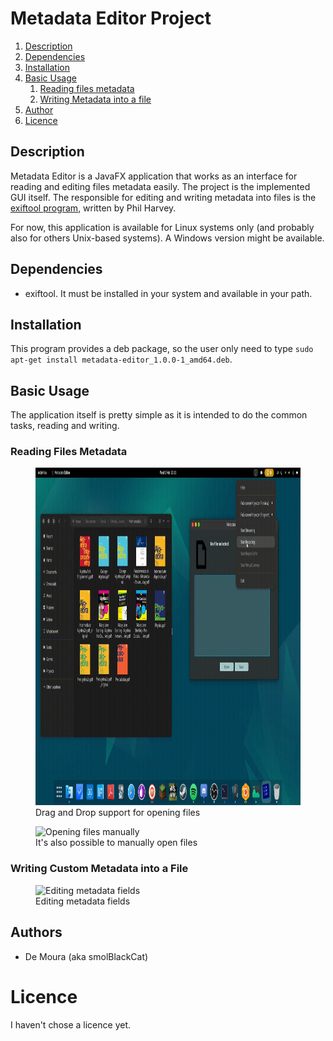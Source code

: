 # Metadata Editor Project

1. [Description](#metadata-editor)
2. [Dependencies](#dependencies)
3. [Installation](#installation)
4. [Basic Usage](#basic-usage)
    1. [Reading files metadata](#reading-files-metadata)
    2. [Writing Metadata into a file](#writing-custom-metadata-into-a-file)
5. [Author](#authors)
6. [Licence](#licence)

## Description

Metadata Editor is a JavaFX application that works as an interface for reading
and editing files metadata easily. The project is the implemented GUI itself.
The responsible for editing and writing metadata into files is the
[exiftool program][exiftool_link], written by Phil Harvey.

For now, this application is available for Linux systems only (and probably also
for others Unix-based systems). A Windows version might be available.

## Dependencies

* exiftool. It must be installed in your system and available in your path.

## Installation

This program provides a deb package, so the user only need to type
`sudo apt-get install metadata-editor_1.0.0-1_amd64.deb`.

## Basic Usage

The application itself is pretty simple as it is intended to do the common
tasks, reading and writing.

### Reading Files Metadata
<figure>
    <img src="docs/dnd_metadata_editor.gif"
    alt="DnD support on Metadata Editor" width=960 height=540>
    <figcaption>Drag and Drop support for opening files</figcaption>
</figure>

<figure>
    <img src="docs/std_metadata_editor.gif"
    alt="Opening files manually" width=960 height=540>
    <figcaption>It's also possible to manually open files</figcaption>
</figure>

### Writing Custom Metadata into a File

<figure>
    <img src="docs/editing_metadata_editor.gif"
    alt="Editing metadata fields" width=960 height=540>
    <figcaption>Editing metadata fields</figcaption>
</figure>

## Authors

* De Moura (aka smolBlackCat)

# Licence

I haven't chose a licence yet.

[exiftool_link]: https://github.com/exiftool/exiftool